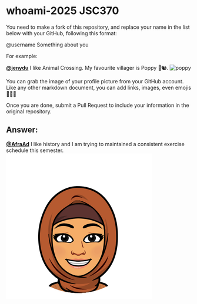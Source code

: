 # whoami-2025 JSC370
You need to make a fork of this repository, and replace your name in the list below with your GitHub, following this format:

@username Something about you

For example:

[**@jenydu**](https://github.com/jenydu) I like Animal Crossing. My favourite villager is Poppy 🍂🐿️. <img src="https://preview.redd.it/f79f0cv1o7j51.jpg?auto=webp&s=1e572edf80d0eba0c35c77c3c81231d9e626d366" alt="poppy" width="200px">

You can grab the image of your profile picture from your GitHub account. Like any other markdown document, you can add links, images, even emojis 🍋🍰🐸

Once you are done, submit a Pull Request to include your information in the original repository.

## Answer:
[**@AfraAd**](https://github.com/AfraAd) I like history and I am trying to maintained a consistent exercise schedule this semester. ![My Bitmoji Avatar](./Images/bitmoji.png)
